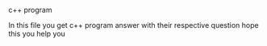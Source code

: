 c++ program

In this file you get c++ program answer with their respective question
hope this you help you
